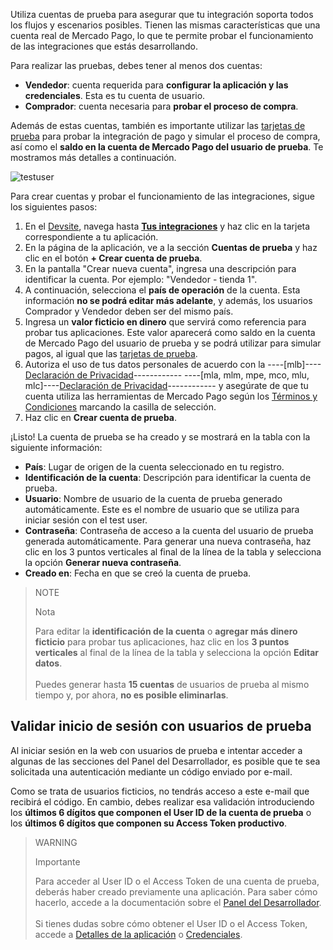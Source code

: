 Utiliza cuentas de prueba para asegurar que tu integración soporta todos los flujos y escenarios posibles. Tienen las mismas características que una cuenta real de Mercado Pago, lo que te permite probar el funcionamiento de las integraciones que estás desarrollando.

Para realizar las pruebas, debes tener al menos dos cuentas:

* **Vendedor**: cuenta requerida para **configurar la aplicación y las credenciales**. Esta es tu cuenta de usuario.
* **Comprador**: cuenta necesaria para **probar el proceso de compra**.

Además de estas cuentas, también es importante utilizar las [tarjetas de prueba](/developers/es/guides/additional-content/your-integrations/test-cards) para probar la integración de pago y simular el proceso de compra, así como el **saldo en la cuenta de Mercado Pago del usuario de prueba**. Te mostramos más detalles a continuación.

![testuser](test-user/create-test-users-es.png)

Para crear cuentas y probar el funcionamiento de las integraciones, sigue los siguientes pasos:

1. En el [Devsite](/developers/es/docs), navega hasta **[Tus integraciones](/developers/panel/app)** y haz clic en la tarjeta correspondiente a tu aplicación.
2. En la página de la aplicación, ve a la sección **Cuentas de prueba** y haz clic en el botón **+ Crear cuenta de prueba**.
3. En la pantalla "Crear nueva cuenta", ingresa una descripción para identificar la cuenta. Por ejemplo: "Vendedor - tienda 1".
4. A continuación, selecciona el **país de operación** de la cuenta. Esta información **no se podrá editar más adelante**, y además, los usuarios Comprador y Vendedor deben ser del mismo país.
5. Ingresa un **valor ficticio en dinero** que servirá como referencia para probar tus aplicaciones. Este valor aparecerá como saldo en la cuenta de Mercado Pago del usuario de prueba y se podrá utilizar para simular pagos, al igual que las [tarjetas de prueba](/developers/es/guides/additional-content/your-integrations/test-cards).
6. Autoriza el uso de tus datos personales de acuerdo con la ----[mlb]----[Declaración de Privacidad](https://www.mercadopago.com.br/privacidade)------------ ----[mla, mlm, mpe, mco, mlu, mlc]----[Declaración de Privacidad](https://www.mercadopago[FAKER][URL][DOMAIN]/privacidad)------------ y asegúrate de que tu cuenta utiliza las herramientas de Mercado Pago según los [Términos y Condiciones](/developers/es/docs/resources/legal/terms-and-conditions) marcando la casilla de selección.
7. Haz clic en **Crear cuenta de prueba**.


¡Listo! La cuenta de prueba se ha creado y se mostrará en la tabla con la siguiente información:

* **País**: Lugar de origen de la cuenta seleccionado en tu registro.
* **Identificación de la cuenta**: Descripción para identificar la cuenta de prueba.
* **Usuario**: Nombre de usuario de la cuenta de prueba generado automáticamente. Este es el nombre de usuario que se utiliza para iniciar sesión con el test user.
* **Contraseña**: Contraseña de acceso a la cuenta del usuario de prueba generada automáticamente. Para generar una nueva contraseña, haz clic en los 3 puntos verticales al final de la línea de la tabla y selecciona la opción **Generar nueva contraseña**.
* **Creado en**: Fecha en que se creó la cuenta de prueba.

> NOTE
>
> Nota
>
> Para editar la **identificación de la cuenta** o **agregar más dinero ficticio** para probar tus aplicaciones, haz clic en los **3 puntos verticales** al final de la línea de la tabla y selecciona la opción **Editar datos**.<br> <br> Puedes generar hasta **15 cuentas** de usuarios de prueba al mismo tiempo y, por ahora, **no es posible eliminarlas**.


## Validar inicio de sesión con usuarios de prueba

Al iniciar sesión en la web con usuarios de prueba e intentar acceder a algunas de las secciones del Panel del Desarrollador, es posible que te sea solicitada una autenticación mediante un código enviado por e-mail.

Como se trata de usuarios ficticios, no tendrás acceso a este e-mail que recibirá el código. En cambio, debes realizar esa validación introduciendo los **últimos 6 dígitos que componen el User ID de la cuenta de prueba** o los **últimos 6 dígitos que componen su Access Token productivo**. 

> WARNING
>
> Importante
>
> Para acceder al User ID o el Access Token de una cuenta de prueba, deberás haber creado previamente una aplicación. Para saber cómo hacerlo, accede a la documentación sobre el [Panel del Desarrollador](/developers/es/docs/your-integrations/dashboard). <br> <br> Si tienes dudas sobre cómo obtener el User ID o el Access Token, accede a [Detalles de la aplicación](/developers/es/docs/your-integrations/application-details) o [Credenciales](/developers/es/docs/your-integrations/credentials).